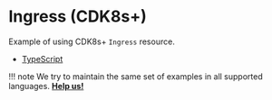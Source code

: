 # Ingress (CDK8s+)

Example of using CDK8s+ `Ingress` resource.

- [TypeScript](https://github.com/awslabs/cdk8s/tree/master/examples/typescript/cdk8s-plus-ingress)

!!! note
    We try to maintain the same set of examples in all supported languages.
    **[Help us!](../project/CONTRIBUTING.md)**
